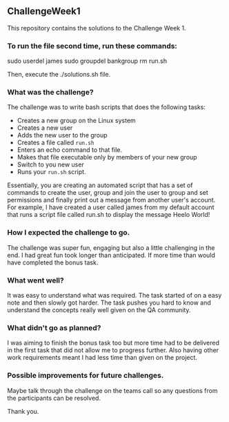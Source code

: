 ## ChallengeWeek1
This repository contains the solutions to the Challenge Week 1.

### To run the file second time, run these commands:
sudo userdel james
sudo groupdel bankgroup
rm run.sh

Then, execute the ./solutions.sh file.

### What was the challenge?
The challenge was to write bash scripts that does the following tasks:
* Creates a new group on the Linux system
* Creates a new user
* Adds the new user to the group
* Creates a file called `run.sh`
* Enters an echo command to that file.
* Makes that file executable only by members of your new group
* Switch to you new user
* Runs your `run.sh` script.

Essentially, you are creating an automated script that has a set of commands to create the user,  group and join the user to group and set permissions and finally print out a message from another user's account. For example, I have created a user called james from my default account that runs a script file called run.sh to display the message Heelo World!

### How I expected the challenge to go.
The challenge was super fun, engaging but also a little challenging in the end. I had great fun took longer than anticipated. If more time than would have completed the bonus task.

### What went well?
It was easy to understand what was required. The task started of on a easy note and then slowly got harder. The task pushes you hard to know and understand the concepts really well given on the QA community. 

### What didn't go as planned?
I was aiming to finish the bonus task too but more time had to be delivered in the first task that did not allow me to progress further. Also having other work requirements meant I had less time than given on the project.

### Possible improvements for future challenges.
Maybe talk through the challenge on the teams call so any questions from the participants can be resolved. 

Thank you.
